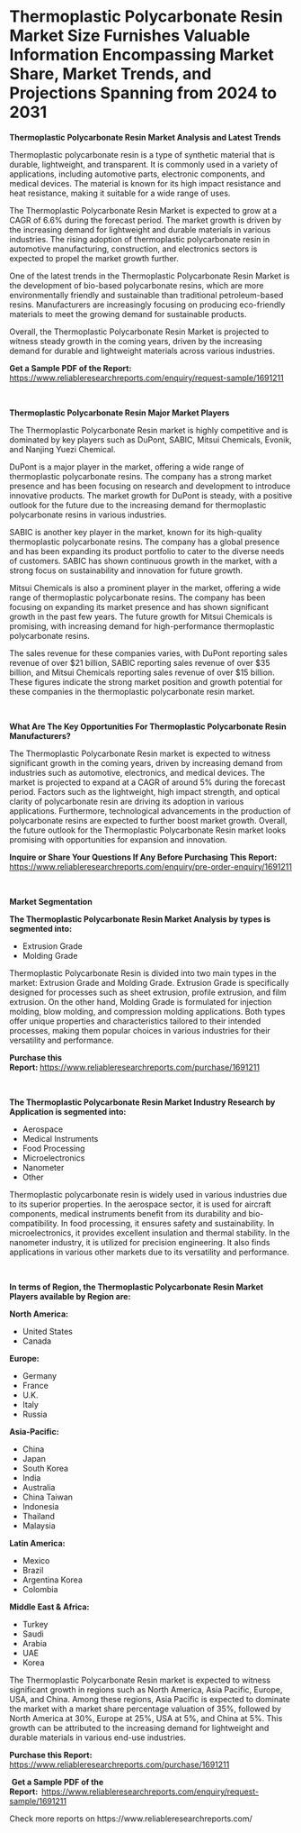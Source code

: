 <p><h1>Thermoplastic Polycarbonate Resin Market Size Furnishes Valuable Information Encompassing Market Share, Market Trends, and Projections Spanning from 2024 to 2031</h1></p><p><strong>Thermoplastic Polycarbonate Resin Market Analysis and Latest Trends</strong></p>
<p><p>Thermoplastic polycarbonate resin is a type of synthetic material that is durable, lightweight, and transparent. It is commonly used in a variety of applications, including automotive parts, electronic components, and medical devices. The material is known for its high impact resistance and heat resistance, making it suitable for a wide range of uses.</p><p>The Thermoplastic Polycarbonate Resin Market is expected to grow at a CAGR of 6.6% during the forecast period. The market growth is driven by the increasing demand for lightweight and durable materials in various industries. The rising adoption of thermoplastic polycarbonate resin in automotive manufacturing, construction, and electronics sectors is expected to propel the market growth further.</p><p>One of the latest trends in the Thermoplastic Polycarbonate Resin Market is the development of bio-based polycarbonate resins, which are more environmentally friendly and sustainable than traditional petroleum-based resins. Manufacturers are increasingly focusing on producing eco-friendly materials to meet the growing demand for sustainable products.</p><p>Overall, the Thermoplastic Polycarbonate Resin Market is projected to witness steady growth in the coming years, driven by the increasing demand for durable and lightweight materials across various industries.</p></p>
<p><strong>Get a Sample PDF of the Report:&nbsp;</strong> <a href="https://www.reliableresearchreports.com/enquiry/request-sample/1691211">https://www.reliableresearchreports.com/enquiry/request-sample/1691211</a></p>
<p>&nbsp;</p>
<p><strong>Thermoplastic Polycarbonate Resin Major Market Players</strong></p>
<p><p>The Thermoplastic Polycarbonate Resin market is highly competitive and is dominated by key players such as DuPont, SABIC, Mitsui Chemicals, Evonik, and Nanjing Yuezi Chemical. </p><p>DuPont is a major player in the market, offering a wide range of thermoplastic polycarbonate resins. The company has a strong market presence and has been focusing on research and development to introduce innovative products. The market growth for DuPont is steady, with a positive outlook for the future due to the increasing demand for thermoplastic polycarbonate resins in various industries.</p><p>SABIC is another key player in the market, known for its high-quality thermoplastic polycarbonate resins. The company has a global presence and has been expanding its product portfolio to cater to the diverse needs of customers. SABIC has shown continuous growth in the market, with a strong focus on sustainability and innovation for future growth.</p><p>Mitsui Chemicals is also a prominent player in the market, offering a wide range of thermoplastic polycarbonate resins. The company has been focusing on expanding its market presence and has shown significant growth in the past few years. The future growth for Mitsui Chemicals is promising, with increasing demand for high-performance thermoplastic polycarbonate resins.</p><p>The sales revenue for these companies varies, with DuPont reporting sales revenue of over $21 billion, SABIC reporting sales revenue of over $35 billion, and Mitsui Chemicals reporting sales revenue of over $15 billion. These figures indicate the strong market position and growth potential for these companies in the thermoplastic polycarbonate resin market.</p></p>
<p>&nbsp;</p>
<p><strong>What Are The Key Opportunities For Thermoplastic Polycarbonate Resin Manufacturers?</strong></p>
<p><p>The Thermoplastic Polycarbonate Resin market is expected to witness significant growth in the coming years, driven by increasing demand from industries such as automotive, electronics, and medical devices. The market is projected to expand at a CAGR of around 5% during the forecast period. Factors such as the lightweight, high impact strength, and optical clarity of polycarbonate resin are driving its adoption in various applications. Furthermore, technological advancements in the production of polycarbonate resins are expected to further boost market growth. Overall, the future outlook for the Thermoplastic Polycarbonate Resin market looks promising with opportunities for expansion and innovation.</p></p>
<p><strong>Inquire or Share Your Questions If Any Before Purchasing This Report:</strong> <a href="https://www.reliableresearchreports.com/enquiry/pre-order-enquiry/1691211">https://www.reliableresearchreports.com/enquiry/pre-order-enquiry/1691211</a></p>
<p>&nbsp;</p>
<p><strong>Market Segmentation</strong></p>
<p><strong>The Thermoplastic Polycarbonate Resin Market Analysis by types is segmented into:</strong></p>
<p><ul><li>Extrusion Grade</li><li>Molding Grade</li></ul></p>
<p><p>Thermoplastic Polycarbonate Resin is divided into two main types in the market: Extrusion Grade and Molding Grade. Extrusion Grade is specifically designed for processes such as sheet extrusion, profile extrusion, and film extrusion. On the other hand, Molding Grade is formulated for injection molding, blow molding, and compression molding applications. Both types offer unique properties and characteristics tailored to their intended processes, making them popular choices in various industries for their versatility and performance.</p></p>
<p><strong>Purchase this Report:&nbsp;</strong><a href="https://www.reliableresearchreports.com/purchase/1691211">https://www.reliableresearchreports.com/purchase/1691211</a></p>
<p>&nbsp;</p>
<p><strong>The Thermoplastic Polycarbonate Resin Market Industry Research by Application is segmented into:</strong></p>
<p><ul><li>Aerospace</li><li>Medical Instruments</li><li>Food Processing</li><li>Microelectronics</li><li>Nanometer</li><li>Other</li></ul></p>
<p><p>Thermoplastic polycarbonate resin is widely used in various industries due to its superior properties. In the aerospace sector, it is used for aircraft components, medical instruments benefit from its durability and bio-compatibility. In food processing, it ensures safety and sustainability. In microelectronics, it provides excellent insulation and thermal stability. In the nanometer industry, it is utilized for precision engineering. It also finds applications in various other markets due to its versatility and performance.</p></p>
<p>&nbsp;</p>
<p><strong>In terms of Region, the Thermoplastic Polycarbonate Resin Market Players available by Region are:</strong></p>
<p>
    <p> <strong> North America: </strong>
        <ul>
            <li>United States</li>
            <li>Canada</li>
        </ul>
        </p> 
    <p> <strong> Europe: </strong>
        <ul>
            <li>Germany</li>
            <li>France</li>
            <li>U.K.</li>
            <li>Italy</li>
            <li>Russia</li>
        </ul>
        </p> 
    <p> <strong> Asia-Pacific: </strong>
        <ul>
            <li>China</li>
            <li>Japan</li>
            <li>South Korea</li>
            <li>India</li>
            <li>Australia</li>
            <li>China Taiwan</li>
            <li>Indonesia</li>
            <li>Thailand</li>
            <li>Malaysia</li>
        </ul>
        </p> 
    <p> <strong> Latin America: </strong>
        <ul>
            <li>Mexico</li>
            <li>Brazil</li>
            <li>Argentina Korea</li>
            <li>Colombia</li>
        </ul>
        </p> 
    <p> <strong> Middle East & Africa: </strong>
        <ul>
            <li>Turkey</li>
            <li>Saudi</li>
            <li>Arabia</li>
            <li>UAE</li>
            <li>Korea</li>
        </ul>
    </p>
    </p>
<p><p>The Thermoplastic Polycarbonate Resin market is expected to witness significant growth in regions such as North America, Asia Pacific, Europe, USA, and China. Among these regions, Asia Pacific is expected to dominate the market with a market share percentage valuation of 35%, followed by North America at 30%, Europe at 25%, USA at 5%, and China at 5%. This growth can be attributed to the increasing demand for lightweight and durable materials in various end-use industries.</p></p>
<p><strong>Purchase this Report: </strong><a href="https://www.reliableresearchreports.com/purchase/1691211">https://www.reliableresearchreports.com/purchase/1691211</a></p>
<p>&nbsp;<strong>Get a Sample PDF of the Report:&nbsp;&nbsp;</strong><a href="https://www.reliableresearchreports.com/enquiry/request-sample/1691211">https://www.reliableresearchreports.com/enquiry/request-sample/1691211</a></p>
<p><strong></strong></p>
<p>Check more reports on https://www.reliableresearchreports.com/</p>